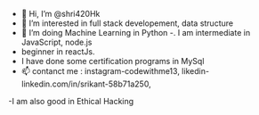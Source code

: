 - 👋 Hi, I’m @shri420Hk
- 👀 I’m interested in full stack developement, data structure
- 🌱 I’m doing Machine Learning in Python
-.  I am intermediate in JavaScript, node.js
- beginner in reactJs.
- I have done some certification programs in MySql
-  📫 contanct me : instagram-codewithme13, likedin-linkedin.com/in/srikant-58b71a250,

<!---
shri420Hk/shri420Hk is a ✨ special ✨ repository because its `README.md` (this file) appears on your GitHub profile.
You can click the Preview link to take a look at your changes.
--->
-I am also good in Ethical Hacking
